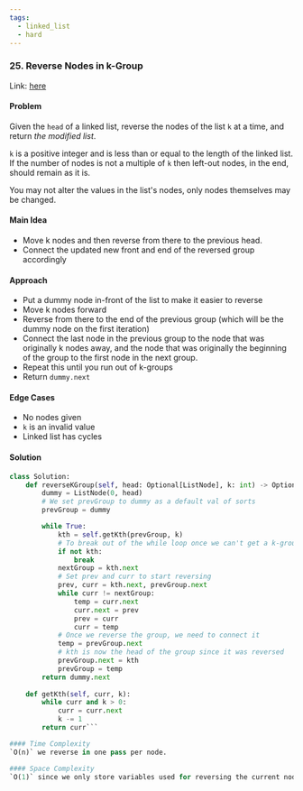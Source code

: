 ```yaml
---
tags:
  - linked_list
  - hard
---
```

### 25. Reverse Nodes in k-Group

Link: [here](https://leetcode.com/problems/reverse-nodes-in-k-group/description/)

#### Problem
Given the `head` of a linked list, reverse the nodes of the list `k` at a time, and return _the modified list_.

`k` is a positive integer and is less than or equal to the length of the linked list. If the number of nodes is not a multiple of `k` then left-out nodes, in the end, should remain as it is.

You may not alter the values in the list's nodes, only nodes themselves may be changed.

#### Main Idea
- Move k nodes and then reverse from there to the previous head.
- Connect the updated new front and end of the reversed group accordingly

#### Approach
- Put a dummy node in-front of the list to make it easier to reverse
- Move k nodes forward
- Reverse from there to the end of the previous group (which will be the dummy node on the first iteration)
- Connect the last node in the previous group to the node that was originally k nodes away, and the node that was originally the beginning of the group to the first node in the next group.
- Repeat this until you run out of k-groups
- Return `dummy.next`

#### Edge Cases
- No nodes given
- `k` is an invalid value
- Linked list has cycles

#### Solution
```python 
class Solution:
    def reverseKGroup(self, head: Optional[ListNode], k: int) -> Optional[ListNode]:
        dummy = ListNode(0, head)
        # We set prevGroup to dummy as a default val of sorts
        prevGroup = dummy

        while True:
            kth = self.getKth(prevGroup, k)
            # To break out of the while loop once we can't get a k-group
            if not kth:
                break
            nextGroup = kth.next
            # Set prev and curr to start reversing 
            prev, curr = kth.next, prevGroup.next
            while curr != nextGroup:
                temp = curr.next
                curr.next = prev
                prev = curr
                curr = temp
            # Once we reverse the group, we need to connect it
            temp = prevGroup.next
            # kth is now the head of the group since it was reversed
            prevGroup.next = kth
            prevGroup = temp
        return dummy.next
        
    def getKth(self, curr, k):
        while curr and k > 0:
            curr = curr.next
            k -= 1
        return curr```

#### Time Complexity
`O(n)` we reverse in one pass per node.

#### Space Complexity
`O(1)` since we only store variables used for reversing the current node.

